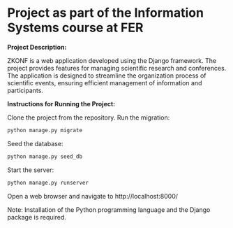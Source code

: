 # Project as part of the Information Systems course at FER


**Project Description:**

ZKONF is a web application developed using the Django framework.
The project provides features for managing scientific research and conferences.
The application is designed to streamline the organization process of scientific events, ensuring efficient management of information and participants.



**Instructions for Running the Project:**

Clone the project from the repository.
Run the migration: 
```bash
python manage.py migrate
```
Seed the database: 
```bash
python manage.py seed_db
```
Start the server: 
```bash
python manage.py runserver
```
Open a web browser and navigate to http://localhost:8000/

Note: Installation of the Python programming language and the Django package is required.
